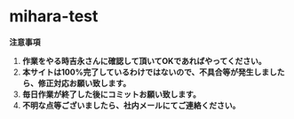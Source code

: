 # mihara-test
**注意事項**
1. **作業をやる時吉永さんに確認して頂いてOKであればやってください。**<br>
2. **本サイトは100%完了しているわけではないので、不具合等が発生しましたら、修正対応お願い致します。**<br>
3. **毎日作業が終了した後にコミットお願い致します。**
4. **不明な点等ございましたら、社内メールにてご連絡ください。**

